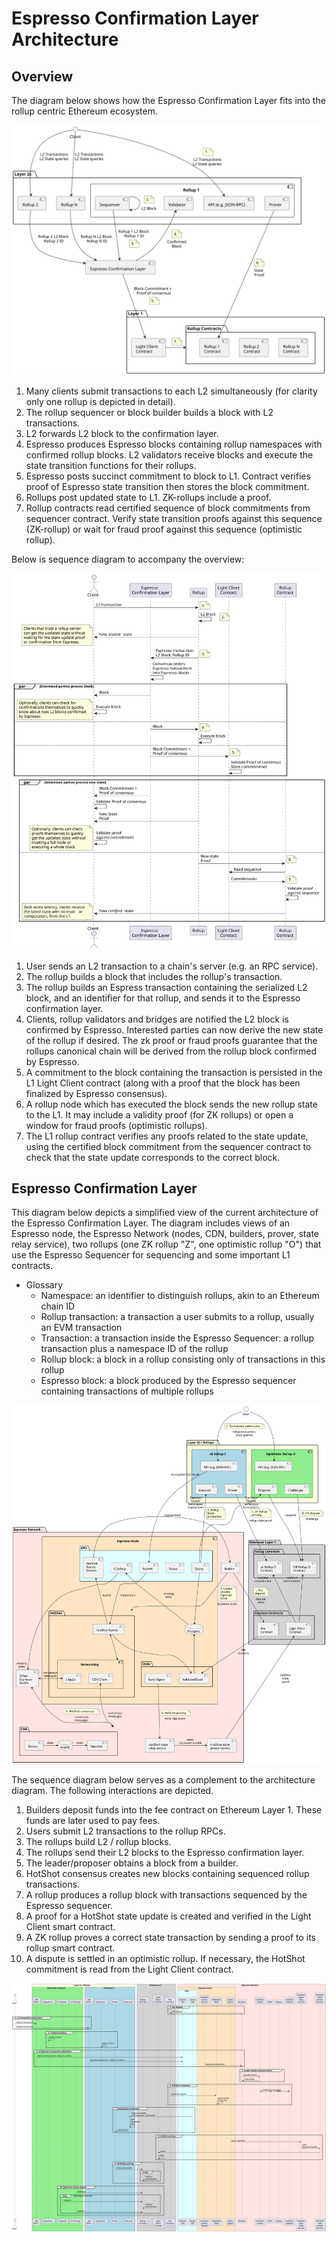 # Espresso Confirmation Layer Architecture

## Overview

The diagram below shows how the Espresso Confirmation Layer fits into the rollup
centric Ethereum ecosystem.

![Overview](./espresso-overview.svg)

1. Many clients submit transactions to each L2 simultaneously (for clarity only
   one rollup is depicted in detail).
2. The rollup sequencer or block builder builds a block with L2 transactions.
3. L2 forwards L2 block to the confirmation layer.
4. Espresso produces Espresso blocks containing rollup namespaces with confirmed
  rollup blocks. L2 validators receive blocks and execute the state transition
  functions for their rollups.
5. Espresso posts succinct commitment to block to L1. Contract verifies proof of
  Espresso state transition then stores the block commitment.
6. Rollups post updated state to L1. ZK-rollups include a proof.
7. Rollup contracts read certified sequence of block commitments from sequencer
  contract. Verify state transition proofs against this sequence (ZK-rollup) or
  wait for fraud proof against this sequence (optimistic rollup).

Below is sequence diagram to accompany the overview:

![Sequence Diagram](./sequence-diagram-simplified.svg)

1. User sends an L2 transaction to a chain's server (e.g. an RPC service).
2. The rollup builds a block that includes the rollup's transaction.
3. The rollup builds an Espress transaction containing the serialized L2 block,
    and an identifier for that rollup, and sends it to the Espresso confirmation
    layer.
4. Clients, rollup validators and bridges are notified the L2 block is confirmed
    by Espresso. Interested parties can now derive the new state of the rollup
    if desired. The zk proof or fraud proofs guarantee that the rollups
    canonical chain will be derived from the rollup block confirmed by Espresso.
5. A commitment to the block containing the transaction is persisted in the L1
    Light Client contract (along with a proof that the block has been finalized
    by Espresso consensus).
6. A rollup node which has executed the block sends the new rollup state to the
    L1. It may include a validity proof (for ZK rollups) or open a window for
    fraud proofs (optimistic rollups).
7. The L1 rollup contract verifies any proofs related to the state update, using
    the certified block commitment from the sequencer contract to check that the
    state update corresponds to the correct block.


## Espresso Confirmation Layer

This diagram below depicts a simplified view of the current architecture of the
Espresso Confirmation Layer. The diagram includes views of an Espresso node, the
Espresso Network (nodes, CDN, builders, prover, state relay service), two
rollups (one ZK rollup "Z", one optimistic rollup "O") that use the Espresso
Sequencer for sequencing and some important L1 contracts.

- Glossary
  - Namespace: an identifier to distinguish rollups, akin to an Ethereum chain
    ID
  - Rollup transaction: a transaction a user submits to a rollup, usually an EVM
    transaction
  - Transaction: a transaction inside the Espresso Sequencer: a rollup
    transaction plus a namespace ID of the rollup
  - Rollup block: a block in a rollup consisting only of transactions in this
    rollup
  - Espresso block: a block produced by the Espresso sequencer containing
    transactions of multiple rollups

![Architecture diagram](./architecture.svg)

The sequence diagram below serves as a complement to the architecture diagram.
The following interactions are depicted.

1. Builders deposit funds into the fee contract on Ethereum Layer 1. These funds
   are later used to pay fees.
2. Users submit L2 transactions to the rollup RPCs.
3. The rollups build L2 / rollup blocks.
4. The rollups send their L2 blocks to the Espresso confirmation layer.
5. The leader/proposer obtains a block from a builder.
6. HotShot consensus creates new blocks containing sequenced rollup
   transactions.
7. A rollup produces a rollup block with transactions sequenced by the Espresso
   sequencer.
8. A proof for a HotShot state update is created and verified in the Light
   Client smart contract.
9. A ZK rollup proves a correct state transaction by sending a proof to its
   rollup smart contract.
10. A dispute is settled in an optimistic rollup. If necessary, the HotShot
   commitment is read from the Light Client contract.

![Sequence diagram](./sequence-diagram.svg)
